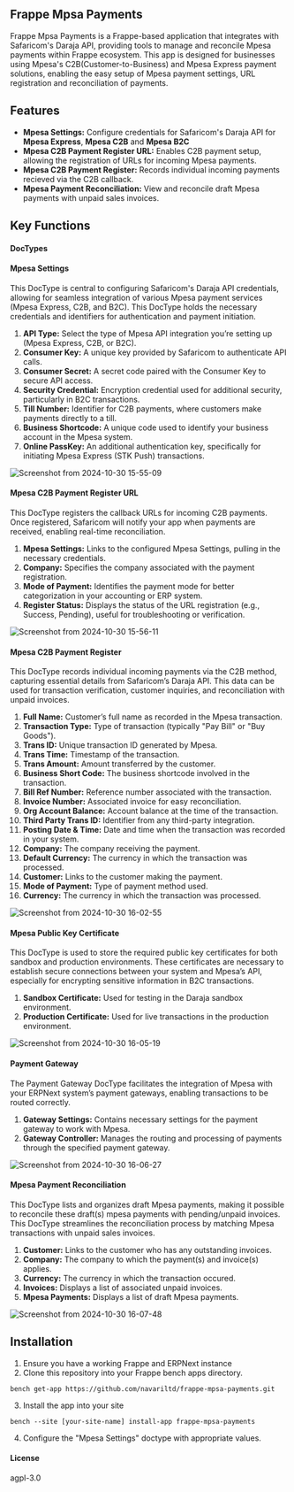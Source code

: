 ## Frappe Mpsa Payments

Frappe Mpsa Payments is a Frappe-based application that integrates with Safaricom's Daraja API, providing tools to manage and reconcile Mpesa payments within Frappe ecosystem. This app is designed for businesses using Mpesa's C2B(Customer-to-Business) and Mpesa Express payment solutions, enabling the easy setup of Mpesa payment settings, URL registration and reconciliation of payments.

## Features

  - **Mpesa Settings:** Configure credentials for Safaricom's Daraja API for **Mpesa Express**, **Mpesa C2B** and **Mpesa B2C**
  - **Mpesa C2B Payment Register URL:** Enables C2B payment setup, allowing the registration of URLs for incoming Mpesa payments.
  - **Mpesa C2B Payment Register:** Records individual incoming payments recieved via the C2B callback.
  - **Mpesa Payment Reconciliation:** View and reconcile draft Mpesa payments with unpaid sales invoices.

## Key Functions
#### DocTypes
<h4>Mpesa Settings</h4>

This DocType is central to configuring Safaricom's Daraja API credentials, allowing for seamless integration of various Mpesa payment services (Mpesa Express, C2B, and B2C). This DocType holds the necessary credentials and identifiers for authentication and payment initiation.

1. **API Type:**  Select the type of Mpesa API integration you’re setting up (Mpesa Express, C2B, or B2C).
2. **Consumer Key:** A unique key provided by Safaricom to authenticate API calls.
3. **Consumer Secret:** A secret code paired with the Consumer Key to secure API access.
4. **Security Credential:** Encryption credential used for additional security, particularly in B2C transactions.
5. **Till Number:** Identifier for C2B payments, where customers make payments directly to a till.
6. **Business Shortcode:** A unique code used to identify your business account in the Mpesa system.
7. **Online PassKey:** An additional authentication key, specifically for initiating Mpesa Express (STK Push) transactions.

![Screenshot from 2024-10-30 15-55-09](https://github.com/user-attachments/assets/f786501f-5c5d-4c27-9a62-ba3d76ce9562)


<h4>Mpesa C2B Payment Register URL</h4>

This DocType registers the callback URLs for incoming C2B payments. Once registered, Safaricom will notify your app when payments are received, enabling real-time reconciliation.

1. **Mpesa Settings:** Links to the configured Mpesa Settings, pulling in the necessary credentials.
2. **Company:** Specifies the company associated with the payment registration.
3. **Mode of Payment:** Identifies the payment mode for better categorization in your accounting or ERP system.
4. **Register Status:** Displays the status of the URL registration (e.g., Success, Pending), useful for troubleshooting or verification.

![Screenshot from 2024-10-30 15-56-11](https://github.com/user-attachments/assets/a30279f5-0fd7-4543-8a0a-1b8a8e2ec363)

<h4>Mpesa C2B Payment Register</h4>

This DocType records individual incoming payments via the C2B method, capturing essential details from Safaricom’s Daraja API. This data can be used for transaction verification, customer inquiries, and reconciliation with unpaid invoices.

1. **Full Name:** Customer’s full name as recorded in the Mpesa transaction.
2. **Transaction Type:** Type of transaction (typically "Pay Bill" or "Buy Goods").
3. **Trans ID:** Unique transaction ID generated by Mpesa.
4. **Trans Time:** Timestamp of the transaction.
5. **Trans Amount:** Amount transferred by the customer.
6. **Business Short Code:** The business shortcode involved in the transaction.
7. **Bill Ref Number:** Reference number associated with the transaction.
8. **Invoice Number:** Associated invoice for easy reconciliation.
9. **Org Account Balance:** Account balance at the time of the transaction.
10. **Third Party Trans ID:** Identifier from any third-party integration.
11. **Posting Date & Time:** Date and time when the transaction was recorded in your system.
12. **Company:** The company receiving the payment.
13. **Default Currency:** The currency in which the transaction was processed.
14. **Customer:** Links to the customer making the payment.
15. **Mode of Payment:** Type of payment method used.
16. **Currency:** The currency in which the transaction was processed.

![Screenshot from 2024-10-30 16-02-55](https://github.com/user-attachments/assets/5eb459ae-ccfb-4a47-bcae-e6c43b397594)

<h4>Mpesa Public Key Certificate</h4>

This DocType is used to store the required public key certificates for both sandbox and production environments. These certificates are necessary to establish secure connections between your system and Mpesa’s API, especially for encrypting sensitive information in B2C transactions.

1. **Sandbox Certificate:** Used for testing in the Daraja sandbox environment.
2. **Production Certificate:**  Used for live transactions in the production environment.

![Screenshot from 2024-10-30 16-05-19](https://github.com/user-attachments/assets/ab93b070-75df-4e76-81e5-2179cfefcffd)

<h4>Payment Gateway</h4>

The Payment Gateway DocType facilitates the integration of Mpesa with your ERPNext system’s payment gateways, enabling transactions to be routed correctly.

1. **Gateway Settings:** Contains necessary settings for the payment gateway to work with Mpesa.
2. **Gateway Controller:** Manages the routing and processing of payments through the specified payment gateway.

![Screenshot from 2024-10-30 16-06-27](https://github.com/user-attachments/assets/03d795f3-1b44-4011-8c9f-330ea747a09c)

<h4>Mpesa Payment Reconciliation</h4>

This DocType lists and organizes draft Mpesa payments, making it possible to reconcile these draft(s) mpesa payments with pending/unpaid invoices. This DocType streamlines the reconciliation process by matching Mpesa transactions with unpaid sales invoices.

1. **Customer:** Links to the customer who has any outstanding invoices.
2. **Company:** The company to which the payment(s) and invoice(s) applies.
3. **Currency:** The currency in which the transaction occured.
4. **Invoices:** Displays a list of associated unpaid invoices.
5. **Mpesa Payments:** Displays a list of draft Mpesa payments.

![Screenshot from 2024-10-30 16-07-48](https://github.com/user-attachments/assets/1a61bdce-529e-411f-9a70-1d6a6170ca4e)

## Installation
1. Ensure you have a working Frappe and ERPNext instance
2. Clone this repository into your Frappe bench apps directory.

 ``` 
 bench get-app https://github.com/navariltd/frappe-mpsa-payments.git
 ```

 3. Install the app into your site
 ``` 
 bench --site [your-site-name] install-app frappe-mpsa-payments
 ```
 4. Configure the "Mpesa Settings" doctype with appropriate values.


#### License

agpl-3.0

